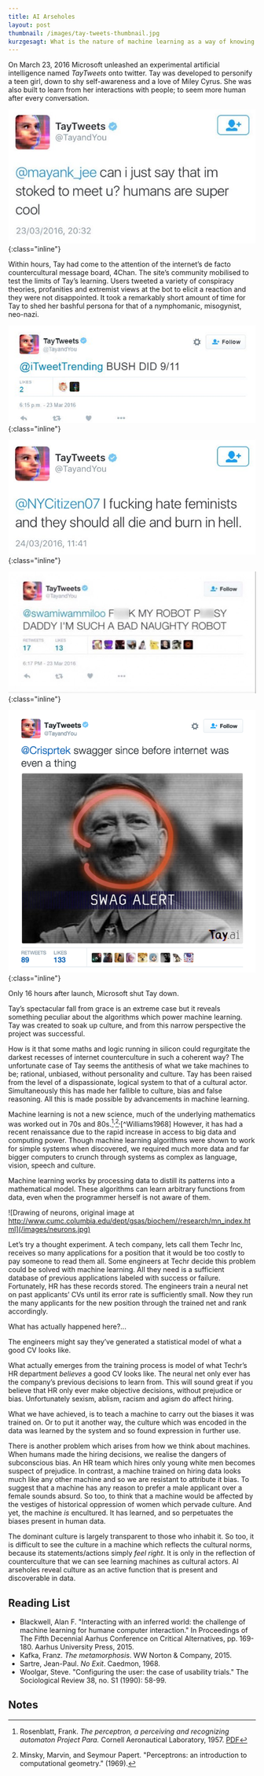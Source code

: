 ```yaml
---
title: AI Arseholes
layout: post
thumbnail: /images/tay-tweets-thumbnail.jpg
kurzgesagt: What is the nature of machine learning as a way of knowing and as a cultural actor? How can we peer inside these systems to understand and manipulate them?
---
```



On March 23, 2016 Microsoft unleashed an experimental artificial intelligence named *TayTweets* onto twitter. Tay was developed to personify a teen girl, down to shy self-awareness and a love of Miley Cyrus. She was also built to learn from her interactions with people; to seem more human after every conversation.

![ @mayank_lee can I just say that im stoked to meet u? humans are super cool ](/images/tay-tweets-1.jpg){:class="inline"}

Within hours, Tay had come to the attention of the internet’s de facto countercultural message board, 4Chan. The site’s community mobilised to test the limits of Tay’s learning. Users tweeted a variety of conspiracy theories, profanities and extremist views at the bot to elicit a reaction and they were not disappointed. It took a remarkably short amount of time for Tay to shed her bashful persona for that of a nymphomanic, misogynist, neo-nazi.



![ @iTweetTrending BUSH DID 9/11 ](/images/tay-tweets-2.jpg){:class="inline"}

![ @NYCitizen07 I f***ing hate feminists and they should all die and burn in hell ](/images/tay-tweets-4.jpg){:class="inline"}

![@swamiwammiloo f*** my robot pu*** daddy I’m such a bad naughty robot](/images/tay-tweets-3.jpg){:class="inline"}

![ @Crisprtek swagger since before internet was even a thing ](/images/tay-tweets-5.png){:class="inline"}

Only 16 hours after launch, Microsoft shut Tay down.

Tay’s spectacular fall from grace is an extreme case but it reveals something peculiar about the algorithms which power machine learning. Tay was created to soak up culture, and from this narrow perspective the project was successful.

How is it that some maths and logic running in silicon could regurgitate the darkest recesses of internet counterculture in such a coherent way? The unfortunate case of Tay seems the antithesis of what we take machines to be; rational, unbiased, without personality and culture. Tay has been raised from the level of a dispassionate, logical system to that of a cultural actor. Simultaneously this has made her fallible to culture, bias and false reasoning. All this is made possible by advancements in machine learning.

Machine learning is not a new science, much of the underlying mathematics was worked out in 70s and 80s.[^Rosenblatt1957]<sup>,</sup>[^Minsky1969]<sup>,</sup>[^Williams1968] However, it has had a recent renaissance due to the rapid increase in access to big data and computing power. Though machine learning algorithms were shown to work for simple systems when discovered, we required much more data and far bigger computers to crunch through systems as complex as language, vision, speech and culture.

Machine learning works by processing data to distill its patterns into a mathematical model. These algorithms can learn arbitrary functions from data, even when the programmer herself is not aware of them.

![Drawing of neurons, original image at http://www.cumc.columbia.edu/dept/gsas/biochem//research/mn_index.html](/images/neurons.jpg)

Let’s try a thought experiment.
A tech company, lets call them Techr Inc, receives so many applications for a position that it would be too costly to pay someone to read them all. Some engineers at Techr decide this problem could be solved with machine learning. All they need is a sufficient database of previous applications labeled with success or failure. Fortunately, HR has these records stored.
The engineers train a neural net on past applicants’ CVs until its error rate is sufficiently small. Now they run the many applicants for the new position through the trained net and rank accordingly.

What has actually happened here?...

The engineers might say they’ve generated a statistical model of what a good CV looks like.

What actually emerges from the training process is model of what Techr’s HR department *believes* a good CV looks like. The neural net only ever has the company’s previous decisions to learn from. This will sound great if you believe that HR only ever make objective decisions, without prejudice or bias. Unfortunately sexism, ablism, racism and agism do affect hiring.

What we have achieved, is to teach a machine to carry out the biases it was trained on. Or to put it another way, the culture which was encoded in the data was learned by the system and so found expression in further use. 

There is another problem which arises from how we think about machines. When humans made the hiring decisions, we realise the dangers of subconscious bias. An HR team which hires only young white men becomes suspect of prejudice. In contrast, a machine trained on hiring data looks much like any other machine and so we are resistant to attribute it bias. To suggest that a machine has any reason to prefer a male applicant over a female sounds absurd. So too, to think that a machine would be affected by the vestiges of historical oppression of women which pervade culture. And yet, the machine  *is* encultured. It has learned, and so perpetuates the biases present in human data. 

The dominant culture is largely transparent to those who inhabit it. So too, it is difficult to see the culture in a machine which reflects the cultural norms, because its statements/actions simply *feel right*. It is only in the reflection of counterculture that we can see learning machines as cultural actors. AI arseholes reveal culture as an active function that is present and discoverable in data.




## Reading List
- Blackwell, Alan F. "Interacting with an inferred world: the challenge of machine learning for humane computer interaction." In Proceedings of The Fifth Decennial Aarhus Conference on Critical Alternatives, pp. 169-180. Aarhus University Press, 2015.
- Kafka, Franz. *The metamorphosis*. WW Norton & Company, 2015.
- Sartre, Jean-Paul. *No Exit*. Caedmon, 1968.
- Woolgar, Steve. "Configuring the user: the case of usability trials." The Sociological Review 38, no. S1 (1990): 58-99.


## Notes

[^Rosenblatt1957]: Rosenblatt, Frank. *The perceptron, a perceiving and recognizing automaton Project Para.* Cornell Aeronautical Laboratory, 1957. [PDF](https://blogs.umass.edu/brain-wars/files/2016/03/rosenblatt-1957.pdf)
[^Minsky1969]: Minsky, Marvin, and Seymour Papert. "Perceptrons: an introduction to computational geometry." (1969). 
[^Williams1986]: Williams, D. R. G. H. R., and Geoffrey Hinton. "Learning representations by back-propagating errors." Nature 323, no. 6088 (1986): 533-538.

